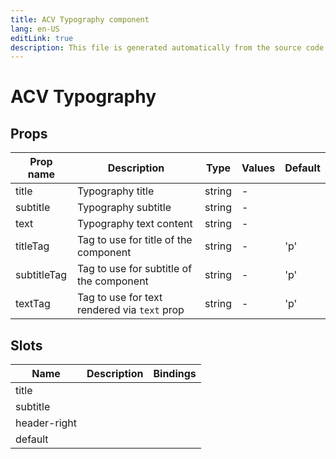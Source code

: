 ```yaml
---
title: ACV Typography component
lang: en-US
editLink: true
description: This file is generated automatically from the source code. Changes made here will be lost.
---
```


# ACV Typography

<!--@include: ./typography.doc.md-->

## Props

| Prop name   | Description                                  | Type   | Values | Default |
| ----------- | -------------------------------------------- | ------ | ------ | ------- |
| title       | Typography title                             | string | -      |         |
| subtitle    | Typography subtitle                          | string | -      |         |
| text        | Typography text content                      | string | -      |         |
| titleTag    | Tag to use for title of the component        | string | -      | 'p'     |
| subtitleTag | Tag to use for subtitle of the component     | string | -      | 'p'     |
| textTag     | Tag to use for text rendered via `text` prop | string | -      | 'p'     |

## Slots

| Name         | Description | Bindings |
| ------------ | ----------- | -------- |
| title        |             |          |
| subtitle     |             |          |
| header-right |             |          |
| default      |             |          |
